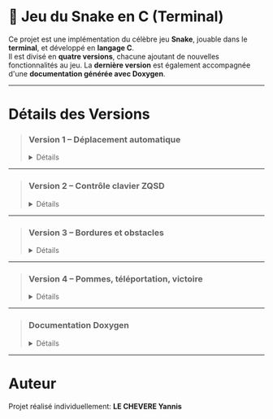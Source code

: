 # 🐍 Jeu du Snake en C (Terminal)

Ce projet est une implémentation du célèbre jeu **Snake**, jouable dans le **terminal**, et développé en **langage C**.  
Il est divisé en **quatre versions**, chacune ajoutant de nouvelles fonctionnalités au jeu.
La **dernière version** est également accompagnée d'une **documentation générée avec Doxygen**.

---
  
# Détails des Versions

> ### **Version 1 – Déplacement automatique**
> <details> <summary>Détails</summary>
>
>> Le serpent se déplace automatiquement vers la droite.  
>> Aucun contrôle clavier.  
>> Le jeu se termine si l'utilisateur tape la touche "A".
>> 
>> 🔗 [Dossier Version1](https://github.com/yannislechevere/SAE-1.01/tree/master/Version1)
>
> </details>

---

> ### **Version 2 – Contrôle clavier ZQSD**
> <details> <summary>Détails</summary>
>
>> Le joueur contrôle le serpent avec les touches :
>> - Z : Haut
>> - Q : Gauche
>> - S : Bas
>> - D : Droite
>> 
>> Le serpent continue dans la direction choisie.
>> 
>> 🔗 [Dossier Version1](https://github.com/yannislechevere/SAE-1.01/tree/master/Version2)
>
></details>

---

> ### **Version 3 – Bordures et obstacles**
> <details> <summary>Détails</summary>
>
>> - Apparition de bordures fixes.
>> - Introduction de pavés (obstacles).
>> - Le serpent meurt en touchant un mur ou un pavé.
>> 
>> 🔗 [Dossier Version1](https://github.com/yannislechevere/SAE-1.01/tree/master/Version3)
>
> </details>

---

> ### **Version 4 – Pommes, téléportation, victoire**
> <details> <summary>Détails</summary>
>
>> - Des pommes apparaissent aléatoirement.
>> - Le serpent grandit en mangeant une pomme.
>> - Après 10 pommes, le joueur gagne.
>> - Trous dans les murs : ils permettent la téléportation vers le bord opposé.
>> 
>> 🔗 [Dossier Version1](https://github.com/yannislechevere/SAE-1.01/tree/master/Version4)  
>> 📚 Documentation Doxygen disponible [ici](https://github.com/yannislechevere/SAE-1.01/tree/master/Doxygen)
>
> </details>

---

> ### **Documentation Doxygen**
> <details> <summary>Détails</summary>
>
>> La documentation de la version 4 peut être générée avec Doxygen.
>>
>> 🔗 [Dossier Doxygen](https://github.com/yannislechevere/SAE-1.01/tree/master/Doxygen)
>
> </details>

---

#  Auteur

Projet réalisé individuellement:
**LE CHEVERE Yannis**

